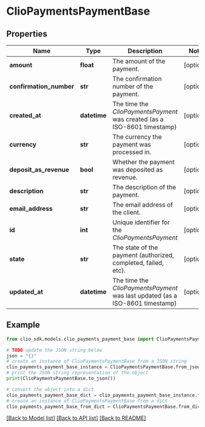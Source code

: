 # ClioPaymentsPaymentBase


## Properties

Name | Type | Description | Notes
------------ | ------------- | ------------- | -------------
**amount** | **float** | The amount of the payment. | [optional] 
**confirmation_number** | **str** | The confirmation number of the payment. | [optional] 
**created_at** | **datetime** | The time the *ClioPaymentsPayment* was created (as a ISO-8601 timestamp) | [optional] 
**currency** | **str** | The currency the payment was processed in. | [optional] 
**deposit_as_revenue** | **bool** | Whether the payment was deposited as revenue. | [optional] 
**description** | **str** | The description of the payment. | [optional] 
**email_address** | **str** | The email address of the client. | [optional] 
**id** | **int** | Unique identifier for the *ClioPaymentsPayment* | [optional] 
**state** | **str** | The state of the payment (authorized, completed, failed, etc). | [optional] 
**updated_at** | **datetime** | The time the *ClioPaymentsPayment* was last updated (as a ISO-8601 timestamp) | [optional] 

## Example

```python
from clio_sdk.models.clio_payments_payment_base import ClioPaymentsPaymentBase

# TODO update the JSON string below
json = "{}"
# create an instance of ClioPaymentsPaymentBase from a JSON string
clio_payments_payment_base_instance = ClioPaymentsPaymentBase.from_json(json)
# print the JSON string representation of the object
print(ClioPaymentsPaymentBase.to_json())

# convert the object into a dict
clio_payments_payment_base_dict = clio_payments_payment_base_instance.to_dict()
# create an instance of ClioPaymentsPaymentBase from a dict
clio_payments_payment_base_from_dict = ClioPaymentsPaymentBase.from_dict(clio_payments_payment_base_dict)
```
[[Back to Model list]](../README.md#documentation-for-models) [[Back to API list]](../README.md#documentation-for-api-endpoints) [[Back to README]](../README.md)


